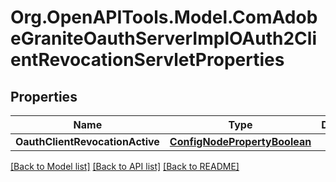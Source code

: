 # Org.OpenAPITools.Model.ComAdobeGraniteOauthServerImplOAuth2ClientRevocationServletProperties
## Properties

Name | Type | Description | Notes
------------ | ------------- | ------------- | -------------
**OauthClientRevocationActive** | [**ConfigNodePropertyBoolean**](ConfigNodePropertyBoolean.md) |  | [optional] 

[[Back to Model list]](../README.md#documentation-for-models) [[Back to API list]](../README.md#documentation-for-api-endpoints) [[Back to README]](../README.md)

